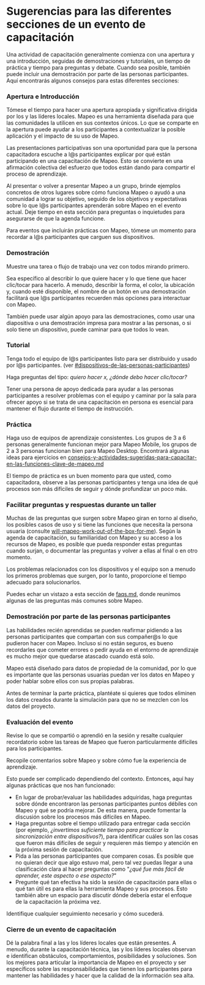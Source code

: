 # Sugerencias para las diferentes secciones de un evento de capacitación

Una actividad de capacitación generalmente comienza con una apertura y una introducción, seguidas de demostraciones y tutoriales, un tiempo de práctica y tiempo para preguntas y debate. Cuando sea posible, también puede incluir una demostración por parte de las personas participantes. Aquí encontrarás algunos consejos para estas diferentes secciones:&#x20;

### Apertura e Introducción&#x20;

Tómese el tiempo para hacer una apertura apropiada y significativa dirigida por los y las líderes locales. Mapeo es una herramienta diseñada para que las comunidades la utilicen en sus contextos únicos. Lo que se comparte en la apertura puede ayudar a los participantes a contextualizar la posible aplicación y el impacto de su uso de Mapeo.&#x20;

Las presentaciones participativas son una oportunidad para que la persona capacitadora escuche a l@s participantes explicar por qué están participando en una capacitación de Mapeo. Esto se convierte en una afirmación colectiva del esfuerzo que todos están dando para compartir el proceso de aprendizaje.&#x20;

Al presentar o volver a presentar Mapeo a un grupo, brinde ejemplos concretos de otros lugares sobre cómo funciona Mapeo o ayudó a una comunidad a lograr su objetivo, seguido de los objetivos y expectativas sobre lo que l@s participantes aprenderán sobre Mapeo en el evento actual. Deje tiempo en esta sección para preguntas o inquietudes para asegurarse de que la agenda funcione.&#x20;

Para eventos que incluirán prácticas con Mapeo, tómese un momento para recordar a l@s participantes que carguen sus dispositivos.&#x20;

### Demostración&#x20;

Muestre una tarea o flujo de trabajo una vez con todos mirando primero.&#x20;

Sea específico al describir lo que quiere hacer y lo que tiene que hacer clic/tocar para hacerlo. A menudo, describir la forma, el color, la ubicación y, cuando esté disponible, el nombre de un botón en una demostración facilitará que l@s participantes recuerden más opciones para interactuar con Mapeo.&#x20;

También puede usar algún apoyo para las demostraciones, como usar una diapositiva o una demostración impresa para mostrar a las personas, o si solo tiene un dispositivo, puede caminar para que todos lo vean.&#x20;

### Tutorial&#x20;

Tenga todo el equipo de l@s participantes listo para ser distribuido y usado por l@s participantes. (ver [#dispositivos-de-las-personas-participantes](../../preparacion-de-equipos-y-suministros-para-una-capacitacion/preparacion-tecnica-antes-de-realizar-la-formacion-presencial.md#dispositivos-de-las-personas-participantes "mention"))&#x20;

Haga preguntas del tipo: _quiero hacer x, ¿dónde debo hacer clic/tocar?_&#x20;

Tener una persona de apoyo dedicada para ayudar a las personas participantes a resolver problemas con el equipo y caminar por la sala para ofrecer apoyo si se trata de una capacitación en persona es esencial para mantener el flujo durante el tiempo de instrucción.&#x20;

### Práctica&#x20;

Haga uso de equipos de aprendizaje consistentes. Los grupos de 3 a 6 personas generalmente funcionan mejor para Mapeo Mobile, los grupos de 2 a 3 personas funcionan bien para Mapeo Desktop. Encontrará algunas ideas para ejercicios en [consejos-y-actividades-sugeridas-para-capacitar-en-las-funciones-clave-de-mapeo.md](consejos-y-actividades-sugeridas-para-capacitar-en-las-funciones-clave-de-mapeo.md "mention")

El tiempo de práctica es un buen momento para que usted, como capacitadora, observe a las personas participantes y tenga una idea de qué procesos son más difíciles de seguir y dónde profundizar un poco más.

### Facilitar preguntas y respuestas durante un taller&#x20;

Muchas de las preguntas que surgen sobre Mapeo giran en torno al diseño, los posibles casos de uso y si tiene las funciones que necesita la persona usuaria (consulte [will-mapeo-work-out-of-the-box-for-me](../../../will-mapeo-work-out-of-the-box-for-me/ "mention")). Según la agenda de capacitación, su familiaridad con Mapeo y su acceso a los recursos de Mapeo, es posible que pueda responder estas preguntas cuando surjan, o documentar las preguntas y volver a ellas al final o en otro momento.&#x20;

Los problemas relacionados con los dispositivos y el equipo son a menudo los primeros problemas que surgen, por lo tanto, proporcione el tiempo adecuado para solucionarlos.&#x20;

Puedes echar un vistazo a esta sección de [faqs.md](../../../../vision-general/faqs.md "mention"), donde reunimos algunas de las preguntas más comunes sobre Mapeo.&#x20;

### Demostración por parte de las personas participantes&#x20;

Las habilidades recién aprendidas se pueden reafirmar pidiendo a las personas participantes que compartan con sus compañer@s lo que pudieron hacer con Mapeo. Incluso si no están seguros, es bueno recordarles que cometer errores o pedir ayuda en el entorno de aprendizaje es mucho mejor que quedarse atascado cuando está solo.&#x20;

Mapeo está diseñado para datos de propiedad de la comunidad, por lo que es importante que las personas usuarias puedan ver los datos en Mapeo y poder hablar sobre ellos con sus propias palabras.&#x20;

Antes de terminar la parte práctica, plantéate si quieres que todos eliminen los datos creados durante la simulación para que no se mezclen con los datos del proyecto.

### Evaluación del evento&#x20;

Revise lo que se compartió o aprendió en la sesión y resalte cualquier recordatorio sobre las tareas de Mapeo que fueron particularmente difíciles para los participantes.&#x20;

Recopile comentarios sobre Mapeo y sobre cómo fue la experiencia de aprendizaje.&#x20;

Esto puede ser complicado dependiendo del contexto. Entonces, aquí hay algunas prácticas que nos han funcionado:&#x20;

* En lugar de probar/evaluar las habilidades adquiridas, haga preguntas sobre dónde encontraron las personas participantes puntos débiles con Mapeo y qué se podría mejorar. De esta manera, puede fomentar la discusión sobre los procesos más difíciles en Mapeo.&#x20;
* Haga preguntas sobre el tiempo utilizado para entregar cada sección (por ejemplo, _¿invertimos suficiente tiempo para practicar la sincronización entre dispositivos?_), para identificar cuáles son las cosas que fueron más difíciles de seguir y requieren más tiempo y atención en la próxima sesión de capacitación.&#x20;
* Pida a las personas participantes que comparen cosas. Es posible que no quieran decir que algo estuvo mal, pero tal vez puedas llegar a una clasificación clara al hacer preguntas como "_¿qué fue más fácil de aprender, este aspecto o ese aspecto?_"&#x20;
* Pregunte qué tan efectiva ha sido la sesión de capacitación para ellas o qué tan útil es para ellas la herramienta Mapeo y sus procesos. Esto también abre un espacio para discutir dónde debería estar el enfoque de la capacitación la próxima vez.&#x20;

Identifique cualquier seguimiento necesario y cómo sucederá.&#x20;

### Cierre de un evento de capacitación&#x20;

Dé la palabra final a las y los líderes locales que están presentes. A menudo, durante la capacitación técnica, las y los líderes locales observan e identifican obstáculos, comportamientos, posibilidades y soluciones. Son los mejores para articular la importancia de Mapeo en el proyecto y ser específicos sobre las responsabilidades que tienen los participantes para mantener las habilidades y hacer que la calidad de la información sea alta.
